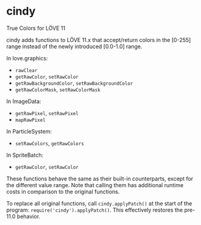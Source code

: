 # cindy
True Colors for LÖVE 11

cindy adds functions to LÖVE 11.x that accept/return colors in the [0-255] range instead of the newly introduced
[0.0-1.0] range.

In love.graphics:
- `rawClear`
- `getRawColor`, `setRawColor`
- `getRawBackgroundColor`, `setRawBackgroundColor`
- `getRawColorMask`, `setRawColorMask`

In ImageData:
- `getRawPixel`, `setRawPixel`
- `mapRawPixel`

In ParticleSystem:
- `setRawColors`, `getRawColors`

In SpriteBatch:
- `getRawColor`, `setRawColor`

These functions behave the same as their built-in counterparts, except for the different value range.
Note that calling them has additional runtime costs in comparison to the original functions.

To replace all original functions, call `cindy.applyPatch()` at the start of the program: `require('cindy').applyPatch()`. This effectively restores the pre-11.0 behavior.

